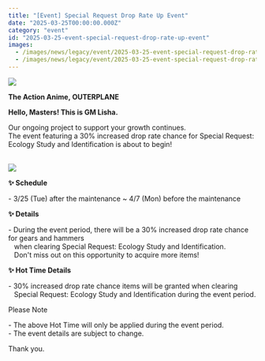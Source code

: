 ```yaml
---
title: "[Event] Special Request Drop Rate Up Event"
date: "2025-03-25T00:00:00.000Z"
category: "event"
id: "2025-03-25-event-special-request-drop-rate-up-event"
images:
  - /images/news/legacy/event/2025-03-25-event-special-request-drop-rate-up-event/996bc6a914fe46fcbd0e896f8064384e.webp
  - /images/news/legacy/event/2025-03-25-event-special-request-drop-rate-up-event/32206602e3d6454388b97fe02ba86065.webp
---
```


![](/images/news/legacy/event/2025-03-25-event-special-request-drop-rate-up-event/996bc6a914fe46fcbd0e896f8064384e.webp)

**The Action Anime, OUTERPLANE**

**Hello, Masters! This is GM Lisha.**

Our ongoing project to support your growth continues.  
The event featuring a 30% increased drop rate chance for Special Request: Ecology Study and Identification is about to begin!

   
![](/images/news/legacy/event/2025-03-25-event-special-request-drop-rate-up-event/32206602e3d6454388b97fe02ba86065.webp)  
  

**✨ Schedule**

\- 3/25 (Tue) after the maintenance ~ 4/7 (Mon) before the maintenance  
  
**✨ Details**

\- During the event period, there will be a 30% increased drop rate chance for gears and hammers  
   when clearing Special Request: Ecology Study and Identification.  
   Don't miss out on this opportunity to acquire more items!

**✨ Hot Time Details**

\- 30% increased drop rate chance items will be granted when clearing  
   Special Request: Ecology Study and Identification during the event period.

Please Note

\- The above Hot Time will only be applied during the event period.  
\- The event details are subject to change.

Thank you.
